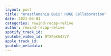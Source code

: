 ```yaml
---
layout: post
title: "Wrestlemania Quiz! HUGE Collaboration"
date: 2021-04-01
categories: rewind-recap-relive
author: rewind-recap-relive
spotify_track_id: 
youtube_video_id: 9TXFoK64tVY
apple_track_id: 
youtube_metadata: 
---
```

